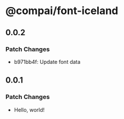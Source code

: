 # @compai/font-iceland

## 0.0.2

### Patch Changes

- b971bb4f: Update font data

## 0.0.1

### Patch Changes

- Hello, world!
